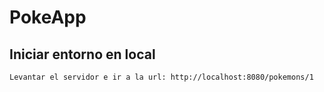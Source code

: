 # PokeApp

## Iniciar entorno en local
```
Levantar el servidor e ir a la url: http://localhost:8080/pokemons/1

```
